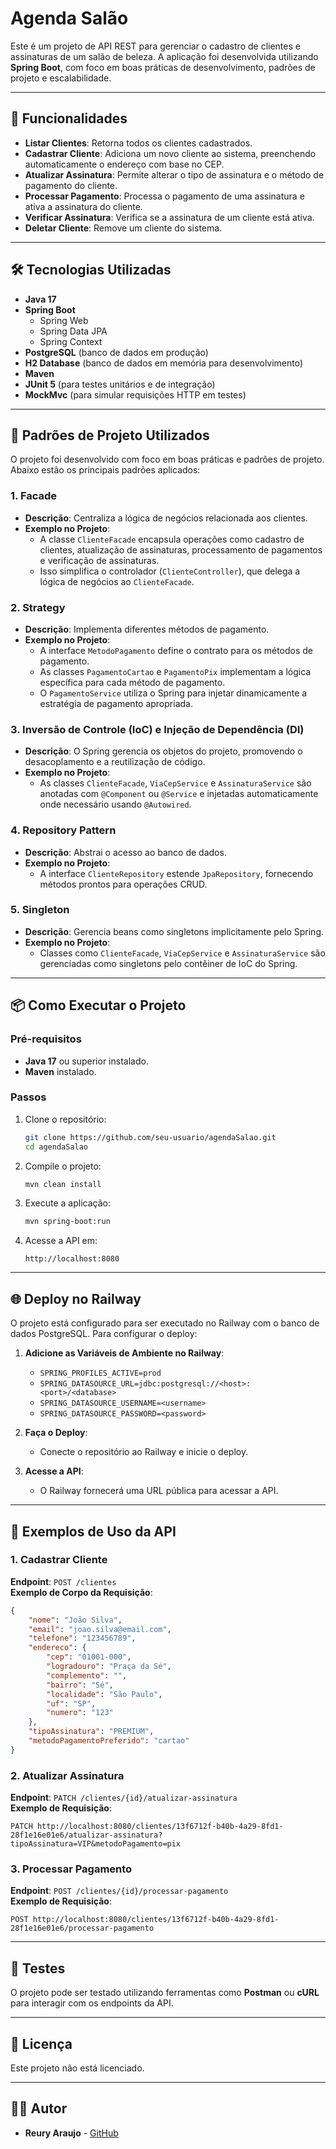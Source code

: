 # Agenda Salão

Este é um projeto de API REST para gerenciar o cadastro de clientes e assinaturas de um salão de beleza. A aplicação foi desenvolvida utilizando **Spring Boot**, com foco em boas práticas de desenvolvimento, padrões de projeto e escalabilidade.

---

## 🚀 Funcionalidades

- **Listar Clientes**: Retorna todos os clientes cadastrados.
- **Cadastrar Cliente**: Adiciona um novo cliente ao sistema, preenchendo automaticamente o endereço com base no CEP.
- **Atualizar Assinatura**: Permite alterar o tipo de assinatura e o método de pagamento do cliente.
- **Processar Pagamento**: Processa o pagamento de uma assinatura e ativa a assinatura do cliente.
- **Verificar Assinatura**: Verifica se a assinatura de um cliente está ativa.
- **Deletar Cliente**: Remove um cliente do sistema.

---

## 🛠️ Tecnologias Utilizadas

- **Java 17**
- **Spring Boot**
  - Spring Web
  - Spring Data JPA
  - Spring Context
- **PostgreSQL** (banco de dados em produção)
- **H2 Database** (banco de dados em memória para desenvolvimento)
- **Maven**
- **JUnit 5** (para testes unitários e de integração)
- **MockMvc** (para simular requisições HTTP em testes)

---

## 📐 Padrões de Projeto Utilizados

O projeto foi desenvolvido com foco em boas práticas e padrões de projeto. Abaixo estão os principais padrões aplicados:

### **1. Facade**
- **Descrição**: Centraliza a lógica de negócios relacionada aos clientes.
- **Exemplo no Projeto**:
  - A classe `ClienteFacade` encapsula operações como cadastro de clientes, atualização de assinaturas, processamento de pagamentos e verificação de assinaturas.
  - Isso simplifica o controlador (`ClienteController`), que delega a lógica de negócios ao `ClienteFacade`.

### **2. Strategy**
- **Descrição**: Implementa diferentes métodos de pagamento.
- **Exemplo no Projeto**:
  - A interface `MetodoPagamento` define o contrato para os métodos de pagamento.
  - As classes `PagamentoCartao` e `PagamentoPix` implementam a lógica específica para cada método de pagamento.
  - O `PagamentoService` utiliza o Spring para injetar dinamicamente a estratégia de pagamento apropriada.

### **3. Inversão de Controle (IoC) e Injeção de Dependência (DI)**
- **Descrição**: O Spring gerencia os objetos do projeto, promovendo o desacoplamento e a reutilização de código.
- **Exemplo no Projeto**:
  - As classes `ClienteFacade`, `ViaCepService` e `AssinaturaService` são anotadas com `@Component` ou `@Service` e injetadas automaticamente onde necessário usando `@Autowired`.

### **4. Repository Pattern**
- **Descrição**: Abstrai o acesso ao banco de dados.
- **Exemplo no Projeto**:
  - A interface `ClienteRepository` estende `JpaRepository`, fornecendo métodos prontos para operações CRUD.

### **5. Singleton**
- **Descrição**: Gerencia beans como singletons implicitamente pelo Spring.
- **Exemplo no Projeto**:
  - Classes como `ClienteFacade`, `ViaCepService` e `AssinaturaService` são gerenciadas como singletons pelo contêiner de IoC do Spring.

---

## 📦 Como Executar o Projeto

### Pré-requisitos
- **Java 17** ou superior instalado.
- **Maven** instalado.

### Passos
1. Clone o repositório:
   ```bash
   git clone https://github.com/seu-usuario/agendaSalao.git
   cd agendaSalao
   ```

2. Compile o projeto:
   ```bash
   mvn clean install
   ```

3. Execute a aplicação:
   ```bash
   mvn spring-boot:run
   ```

4. Acesse a API em:
   ```
   http://localhost:8080
   ```

---

## 🌐 Deploy no Railway

O projeto está configurado para ser executado no Railway com o banco de dados PostgreSQL. Para configurar o deploy:

1. **Adicione as Variáveis de Ambiente no Railway**:
   - `SPRING_PROFILES_ACTIVE=prod`
   - `SPRING_DATASOURCE_URL=jdbc:postgresql://<host>:<port>/<database>`
   - `SPRING_DATASOURCE_USERNAME=<username>`
   - `SPRING_DATASOURCE_PASSWORD=<password>`

2. **Faça o Deploy**:
   - Conecte o repositório ao Railway e inicie o deploy.

3. **Acesse a API**:
   - O Railway fornecerá uma URL pública para acessar a API.

---

## 📖 Exemplos de Uso da API

### **1. Cadastrar Cliente**
**Endpoint**: `POST /clientes`  
**Exemplo de Corpo da Requisição**:
```json
{
    "nome": "João Silva",
    "email": "joao.silva@email.com",
    "telefone": "123456789",
    "endereco": {
        "cep": "01001-000",
        "logradouro": "Praça da Sé",
        "complemento": "",
        "bairro": "Sé",
        "localidade": "São Paulo",
        "uf": "SP",
        "numero": "123"
    },
    "tipoAssinatura": "PREMIUM",
    "metodoPagamentoPreferido": "cartao"
}
```

### **2. Atualizar Assinatura**
**Endpoint**: `PATCH /clientes/{id}/atualizar-assinatura`  
**Exemplo de Requisição**:
```
PATCH http://localhost:8080/clientes/13f6712f-b40b-4a29-8fd1-28f1e16e01e6/atualizar-assinatura?tipoAssinatura=VIP&metodoPagamento=pix
```

### **3. Processar Pagamento**
**Endpoint**: `POST /clientes/{id}/processar-pagamento`  
**Exemplo de Requisição**:
```
POST http://localhost:8080/clientes/13f6712f-b40b-4a29-8fd1-28f1e16e01e6/processar-pagamento
```

---

## 🧪 Testes

O projeto pode ser testado utilizando ferramentas como **Postman** ou **cURL** para interagir com os endpoints da API.

---

## 📜 Licença

Este projeto não está licenciado.

---

## 👨‍💻 Autor

- **Reury Araujo** - [GitHub](https://github.com/Reury)